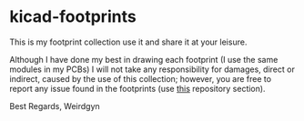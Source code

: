 # kicad-footprints

This is my footprint collection use it and share it at your leisure.

Although I have done my best in drawing each footprint (I use the same modules in my PCBs) I will not take any responsibility for damages, direct or indirect, caused by the use of this collection; however, you are free to report any issue found in the footprints (use [this](https://github.com/weirdgyn/kicad-footprints/issues) repository section).

Best Regards,
 Weirdgyn
